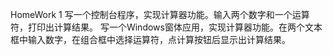 HomeWork 1
写一个控制台程序，实现计算器功能。输入两个数字和一个运算符，打印出计算结果。
写一个Windows窗体应用，实现计算器功能。在两个文本框中输入数字，在组合框中选择运算符，点计算按钮后显示出计算结果。

